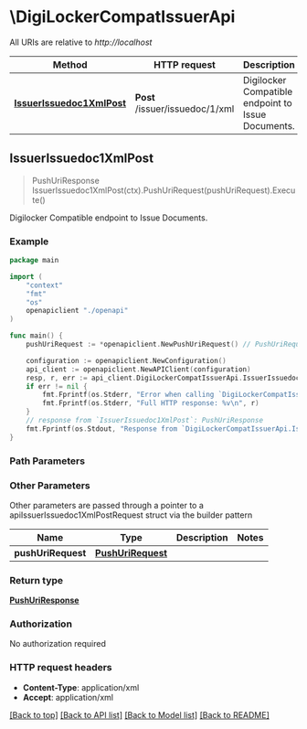 # \DigiLockerCompatIssuerApi

All URIs are relative to *http://localhost*

Method | HTTP request | Description
------------- | ------------- | -------------
[**IssuerIssuedoc1XmlPost**](DigiLockerCompatIssuerApi.md#IssuerIssuedoc1XmlPost) | **Post** /issuer/issuedoc/1/xml | Digilocker Compatible endpoint to Issue Documents.



## IssuerIssuedoc1XmlPost

> PushUriResponse IssuerIssuedoc1XmlPost(ctx).PushUriRequest(pushUriRequest).Execute()

Digilocker Compatible endpoint to Issue Documents.

### Example

```go
package main

import (
    "context"
    "fmt"
    "os"
    openapiclient "./openapi"
)

func main() {
    pushUriRequest := *openapiclient.NewPushUriRequest() // PushUriRequest |  (optional)

    configuration := openapiclient.NewConfiguration()
    api_client := openapiclient.NewAPIClient(configuration)
    resp, r, err := api_client.DigiLockerCompatIssuerApi.IssuerIssuedoc1XmlPost(context.Background()).PushUriRequest(pushUriRequest).Execute()
    if err != nil {
        fmt.Fprintf(os.Stderr, "Error when calling `DigiLockerCompatIssuerApi.IssuerIssuedoc1XmlPost``: %v\n", err)
        fmt.Fprintf(os.Stderr, "Full HTTP response: %v\n", r)
    }
    // response from `IssuerIssuedoc1XmlPost`: PushUriResponse
    fmt.Fprintf(os.Stdout, "Response from `DigiLockerCompatIssuerApi.IssuerIssuedoc1XmlPost`: %v\n", resp)
}
```

### Path Parameters



### Other Parameters

Other parameters are passed through a pointer to a apiIssuerIssuedoc1XmlPostRequest struct via the builder pattern


Name | Type | Description  | Notes
------------- | ------------- | ------------- | -------------
 **pushUriRequest** | [**PushUriRequest**](PushUriRequest.md) |  | 

### Return type

[**PushUriResponse**](PushUriResponse.md)

### Authorization

No authorization required

### HTTP request headers

- **Content-Type**: application/xml
- **Accept**: application/xml

[[Back to top]](#) [[Back to API list]](../README.md#documentation-for-api-endpoints)
[[Back to Model list]](../README.md#documentation-for-models)
[[Back to README]](../README.md)

